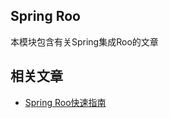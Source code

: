 ## Spring Roo

本模块包含有关Spring集成Roo的文章

## 相关文章

+ [Spring Roo快速指南](http://tu-yucheng.github.io/spring/2023/05/13/spring-roo.html)